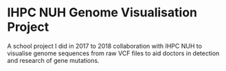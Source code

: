 # IHPC NUH Genome Visualisation Project

A school project I did in 2017 to 2018 collaboration with IHPC NUH to visualise genome sequences from raw VCF files to aid doctors in detection and research of gene mutations.